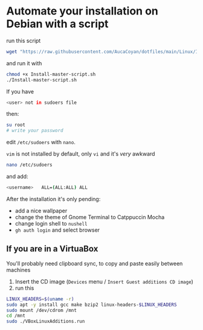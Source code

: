# Automate your installation on Debian with a script

run this script

```bash
wget "https://raw.githubusercontent.com/AucaCoyan/dotfiles/main/Linux/Install-master-script.sh" --output-document=Install-master-script.sh
```

and run it with

```bash
chmod +x Install-master-script.sh
./Install-master-script.sh
```

If you have

```bash
<user> not in sudoers file
```

then:

```bash
su root
# write your password
```

edit `/etc/sudoers` with `nano`.

`vim` is not installed by default, only `vi` and it's _very_ awkward

```bash
nano /etc/sudoers
```

and add:

```bash
<username>   ALL=(ALL:ALL) ALL
```

After the installation it's only pending:

- add a nice wallpaper
- change the theme of Gnome Terminal to Catppuccin Mocha
- change login shell to `nushell`
- `gh auth login` and select browser

## If you are in a VirtuaBox

You'll probably need clipboard sync, to copy and paste easily between machines

1. Insert the CD image (`Devices` menu / `Insert Guest additions CD image`)
2. run this

```bash
LINUX_HEADERS=$(uname -r)
sudo apt -y install gcc make bzip2 linux-headers-$LINUX_HEADERS
sudo mount /dev/cdrom /mnt
cd /mnt
sudo ./VBoxLinuxAdditions.run
```
